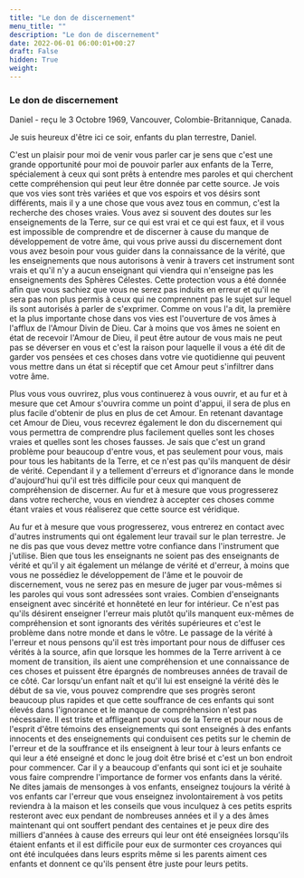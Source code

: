 ```yaml
---
title: "Le don de discernement"
menu_title: ""
description: "Le don de discernement"
date: 2022-06-01 06:00:01+00:27
draft: False
hidden: True
weight:
---
```

### Le don de discernement

Daniel - reçu le 3 Octobre 1969, Vancouver, Colombie-Britannique, Canada.

Je suis heureux d'être ici ce soir, enfants du plan terrestre, Daniel.

C'est un plaisir pour moi de venir vous parler car je sens que c'est une grande opportunité pour moi de pouvoir parler aux enfants de la Terre, spécialement à ceux qui sont prêts à entendre mes paroles et qui cherchent cette compréhension qui peut leur être donnée par cette source. Je vois que vos vies sont très variées et que vos espoirs et vos désirs sont différents, mais il y a une chose que vous avez tous en commun, c'est la recherche des choses vraies. Vous avez si souvent des doutes sur les enseignements de la Terre, sur ce qui est vrai et ce qui est faux, et il vous est impossible de comprendre et de discerner à cause du manque de développement de votre âme, qui vous prive aussi du discernement dont vous avez besoin pour vous guider dans la connaissance de la vérité, que les enseignements que nous autorisons à venir à travers cet instrument sont vrais et qu'il n'y a aucun enseignant qui viendra qui n'enseigne pas les enseignements des Sphères Célestes. Cette protection vous a été donnée afin que vous sachiez que vous ne serez pas induits en erreur et qu'il ne sera pas non plus permis à ceux qui ne comprennent pas le sujet sur lequel ils sont autorisés à parler de s'exprimer. Comme on vous l'a dit, la première et la plus importante chose dans vos vies est l'ouverture de vos âmes à l'afflux de l'Amour Divin de Dieu. Car à moins que vos âmes ne soient en état de recevoir l'Amour de Dieu, il peut être autour de vous mais ne peut pas se déverser en vous et c'est la raison pour laquelle il vous a été dit de garder vos pensées et ces choses dans votre vie quotidienne qui peuvent vous mettre dans un état si réceptif que cet Amour peut s'infiltrer dans votre âme.

Plus vous vous ouvrirez, plus vous continuerez à vous ouvrir, et au fur et à mesure que cet Amour s'ouvrira comme un point d'appui, il sera de plus en plus facile d'obtenir de plus en plus de cet Amour. En retenant davantage cet Amour de Dieu, vous recevrez également le don du discernement qui vous permettra de comprendre plus facilement quelles sont les choses vraies et quelles sont les choses fausses. Je sais que c'est un grand problème pour beaucoup d'entre vous, et pas seulement pour vous, mais pour tous les habitants de la Terre, et ce n'est pas qu'ils manquent de désir de vérité. Cependant il y a tellement d'erreurs et d'ignorance dans le monde d'aujourd'hui qu'il est très difficile pour ceux qui manquent de compréhension de discerner. Au fur et à mesure que vous progresserez dans votre recherche, vous en viendrez à accepter ces choses comme étant vraies et vous réaliserez que cette source est véridique.

Au fur et à mesure que vous progresserez, vous entrerez en contact avec d'autres instruments qui ont également leur travail sur le plan terrestre. Je ne dis pas que vous devez mettre votre confiance dans l'instrument que j'utilise. Bien que tous les enseignants ne soient pas des enseignants de vérité et qu'il y ait également un mélange de vérité et d'erreur, à moins que vous ne possédiez le développement de l'âme et le pouvoir de discernement, vous ne serez pas en mesure de juger par vous-mêmes si les paroles qui vous sont adressées sont vraies. Combien d'enseignants enseignent avec sincérité et honnêteté en leur for intérieur. Ce n'est pas qu'ils désirent enseigner l'erreur mais plutôt qu'ils manquent eux-mêmes de compréhension et sont ignorants des vérités supérieures et c'est le problème dans notre monde et dans le vôtre. Le passage de la vérité à l'erreur et nous pensons qu'il est très important pour nous de diffuser ces vérités à la source, afin que lorsque les hommes de la Terre arrivent à ce moment de transition, ils aient une compréhension et une connaissance de ces choses et puissent être épargnés de nombreuses années de travail de ce côté. Car lorsqu'un enfant naît et qu'il lui est enseigné la vérité dès le début de sa vie, vous pouvez comprendre que ses progrès seront beaucoup plus rapides et que cette souffrance de ces enfants qui sont élevés dans l'ignorance et le manque de compréhension n'est pas nécessaire. Il est triste et affligeant pour vous de la Terre et pour nous de l'esprit d'être témoins des enseignements qui sont enseignés à des enfants innocents et des enseignements qui conduisent ces petits sur le chemin de l'erreur et de la souffrance et ils enseignent à leur tour à leurs enfants ce qui leur a été enseigné et donc le joug doit être brisé et c'est un bon endroit pour commencer. Car il y a beaucoup d'enfants qui sont ici et je souhaite vous faire comprendre l'importance de former vos enfants dans la vérité. Ne dites jamais de mensonges à vos enfants, enseignez toujours la vérité à vos enfants car l'erreur que vous enseignez involontairement à vos petits reviendra à la maison et les conseils que vous inculquez à ces petits esprits resteront avec eux pendant de nombreuses années et il y a des âmes maintenant qui ont souffert pendant des centaines et je peux dire des milliers d'années à cause des erreurs qui leur ont été enseignées lorsqu'ils étaient enfants et il est difficile pour eux de surmonter ces croyances qui ont été inculquées dans leurs esprits même si les parents aiment ces enfants et donnent ce qu'ils pensent être juste pour leurs petits.
